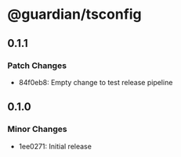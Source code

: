# @guardian/tsconfig

## 0.1.1

### Patch Changes

- 84f0eb8: Empty change to test release pipeline

## 0.1.0

### Minor Changes

- 1ee0271: Initial release

